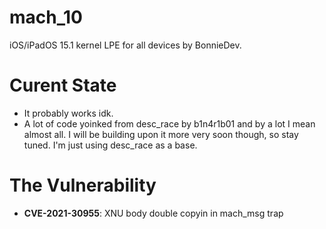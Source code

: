 # mach_10
iOS/iPadOS 15.1 kernel LPE for all devices by BonnieDev.

# Curent State
- It probably works idk.
- A lot of code yoinked from desc_race by b1n4r1b01 and by a lot I mean almost all. I will be building upon it more very soon though, so stay tuned. I'm just using desc_race as a base.

# The Vulnerability
- **CVE-2021-30955**: XNU body double copyin in mach_msg trap
